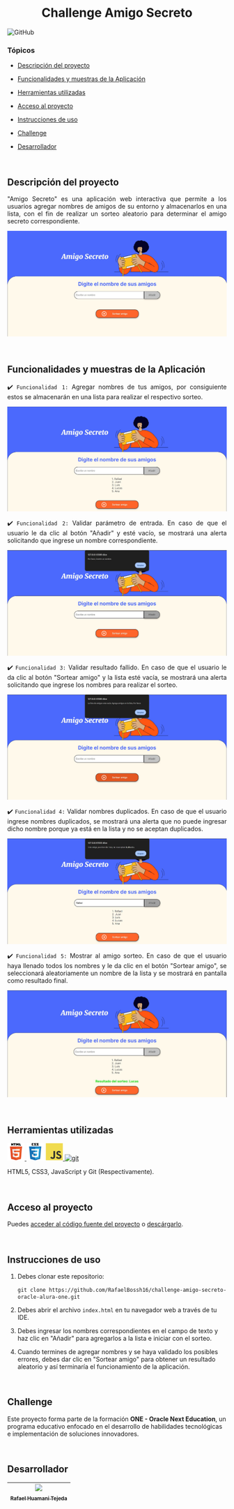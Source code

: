 <h1 align="center">Challenge Amigo Secreto</h1>

<p align="justify"
   <img src="http://img.shields.io/static/v1?label=STATUS&message=%20DONE&color=RED&style=for-the-badge" #vitrinedev/>
   
   ![GitHub](https://img.shields.io/github/stars/RafaelBossh16/challenge-amigo-secreto-oracle-alura-one)
   
</p>
   
### Tópicos 

- [Descripción del proyecto](#descripción-del-proyecto)

- [Funcionalidades y muestras de la Aplicación](#funcionalidades-y-muestras-de-la-aplicación)

- [Herramientas utilizadas](#herramientas-utilizadas)

- [Acceso al proyecto](#acceso-al-proyecto)

- [Instrucciones de uso](#instrucciones-de-uso)

- [Challenge](#challenge)

- [Desarrollador](#desarrollador)

<br>

## Descripción del proyecto
<p align="justify">
   "Amigo Secreto" es una aplicación web interactiva que permite a los usuarios agregar nombres de amigos de su entorno y almacenarlos en una lista, con el 
   fin de realizar un sorteo aleatorio para determinar el amigo secreto correspondiente.

   ![Imagen descriptiva del proyecto finalizado](https://github.com/RafaelBossh16/challenge-amigo-secreto-oracle-alura-one/blob/38e58cafa3fdf8dca21a50048dcc927ed6195cf7/assets/proyecto-finalizado.jpg)
</p>

<br>

## Funcionalidades y muestras de la Aplicación
<div align="justify">
   
:heavy_check_mark: `Funcionalidad 1:` Agregar nombres de tus amigos, por consiguiente estos se almacenarán en una lista para realizar el respectivo sorteo.

![Imagen de agregar nombres y lista](https://github.com/RafaelBossh16/challenge-amigo-secreto-oracle-alura-one/blob/df07333296460801cb30affce5f86598ab54d544/assets/lista-amigos.jpg)

:heavy_check_mark: `Funcionalidad 2:` Validar parámetro de entrada. En caso de que el usuario le da clic al botón "Añadir" y esté vacío, se mostrará una alerta solicitando que ingrese un nombre correspondiente.

![Validación-1](https://github.com/RafaelBossh16/challenge-amigo-secreto-oracle-alura-one/blob/38cd4ec203468513997a62dea139a1197a9f02a5/assets/validacion-1.jpg)

:heavy_check_mark: `Funcionalidad 3:` Validar resultado fallido. En caso de que el usuario le da clic al botón "Sortear amigo" y la lista esté vacía, se mostrará una alerta solicitando que ingrese los nombres para realizar el sorteo.

![Validación-2](https://github.com/RafaelBossh16/challenge-amigo-secreto-oracle-alura-one/blob/d736350e06c30b5913d03d3f5b8b323956283a74/assets/validacion-2.jpg)

:heavy_check_mark: `Funcionalidad 4:` Validar nombres duplicados. En caso de que el usuario ingrese nombres duplicados, se mostrará una alerta que no puede ingresar dicho nombre porque ya está en la lista y no se aceptan duplicados.

![Validación-3](https://github.com/RafaelBossh16/challenge-amigo-secreto-oracle-alura-one/blob/d736350e06c30b5913d03d3f5b8b323956283a74/assets/validacion-3.jpg)

:heavy_check_mark: `Funcionalidad 5:` Mostrar al amigo sorteo. En caso de que el usuario haya llenado todos los nombres y le da clic en el botón "Sortear amigo", se seleccionará aleatoriamente un nombre de la lista y se mostrará en pantalla como resultado final.

![Resultado final](https://github.com/RafaelBossh16/challenge-amigo-secreto-oracle-alura-one/blob/1ab0328a801f3229b606c7572c700d3ccc9edefa/assets/sorteo-final.jpg)

</div>

<br>

## Herramientas utilizadas
<p align="left"> <a href="https://www.w3schools.com/css/" target="_blank" rel="noreferrer"> 
   <img src="https://raw.githubusercontent.com/devicons/devicon/master/icons/html5/html5-original-wordmark.svg" alt="html5" width="40" height="40"/> </a>  
   <img src="https://raw.githubusercontent.com/devicons/devicon/master/icons/css3/css3-original-wordmark.svg" alt="css3" width="40" height="40"/> </a> <a href="https://git-scm.com/" target="_blank" >  
   <a href="https://developer.mozilla.org/en-US/docs/Web/JavaScript" target="_blank">  <img src="https://raw.githubusercontent.com/devicons/devicon/master/icons/javascript/javascript-original.svg" alt="javascript" width="40" height="40"/> 
   <img src="https://www.vectorlogo.zone/logos/git-scm/git-scm-icon.svg" alt="git" width="40" height="40"/> </a> <a href="https://www.w3.org/html/" target="_blank">
</a> </p>

<p align="justify">HTML5, CSS3, JavaScript y Git (Respectivamente).</p>

<br>

## Acceso al proyecto
Puedes [acceder al código fuente del proyecto](https://github.com/RafaelBossh16/challenge-amigo-secreto-oracle-alura-one.git) o [descárgarlo](https://github.com/RafaelBossh16/challenge-amigo-secreto-alura-one/archive/refs/heads/main.zip).

<br>

## Instrucciones de uso
1. Debes clonar este repositorio:
   ```
   git clone https://github.com/RafaelBossh16/challenge-amigo-secreto-oracle-alura-one.git
   ```

2. Debes abrir el archivo `index.html` en tu navegador web a través de tu IDE.

3. Debes ingresar los nombres correspondientes en el campo de texto y haz clic en "Añadir" para agregarlos a la lista e iniciar con el sorteo.

4. Cuando termines de agregar nombres y se haya validado los posibles errores, debes dar clic en "Sortear amigo" para obtener un resultado aleatorio y así terminaría el funcionamiento de la aplicación.

<br>

## Challenge
Este proyecto forma parte de la formación **ONE - Oracle Next Education**, un programa educativo enfocado en el desarrollo de habilidades tecnológicas e implementación de soluciones innovadores.

<br>

## Desarrollador

| [<img src="https://avatars.githubusercontent.com/u/140756022?v=4" width=115><br><sub>Rafael Huamani Tejeda</sub>](https://github.com/RafaelBossh16)
| :---: 




   
